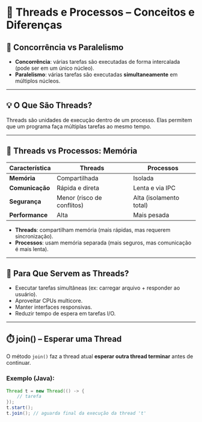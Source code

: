 # 🧵 Threads e Processos – Conceitos e Diferenças

## 🔀 Concorrência vs Paralelismo

- **Concorrência**: várias tarefas são executadas de forma intercalada (pode ser em um único núcleo).
- **Paralelismo**: várias tarefas são executadas **simultaneamente** em múltiplos núcleos.

---

## 💡 O Que São Threads?

Threads são unidades de execução dentro de um processo. Elas permitem que um programa faça múltiplas tarefas ao mesmo tempo.

---

## 🧠 Threads vs Processos: Memória

| Característica          | Threads                     | Processos                   |
|-------------------------|-----------------------------|-----------------------------|
| **Memória**             | Compartilhada               | Isolada                     |
| **Comunicação**         | Rápida e direta             | Lenta e via IPC             |
| **Segurança**           | Menor (risco de conflitos)  | Alta (isolamento total)     |
| **Performance**         | Alta                        | Mais pesada                 |

- **Threads**: compartilham memória (mais rápidas, mas requerem sincronização).
- **Processos**: usam memória separada (mais seguros, mas comunicação é mais lenta).

---

## 🧩 Para Que Servem as Threads?

- Executar tarefas simultâneas (ex: carregar arquivo + responder ao usuário).
- Aproveitar CPUs multicore.
- Manter interfaces responsivas.
- Reduzir tempo de espera em tarefas I/O.

---

## ⏱️ join() – Esperar uma Thread

O método `join()` faz a thread atual **esperar outra thread terminar** antes de continuar.

### Exemplo (Java):
```java
Thread t = new Thread(() -> {
    // tarefa
});
t.start();
t.join(); // aguarda final da execução da thread 't'
